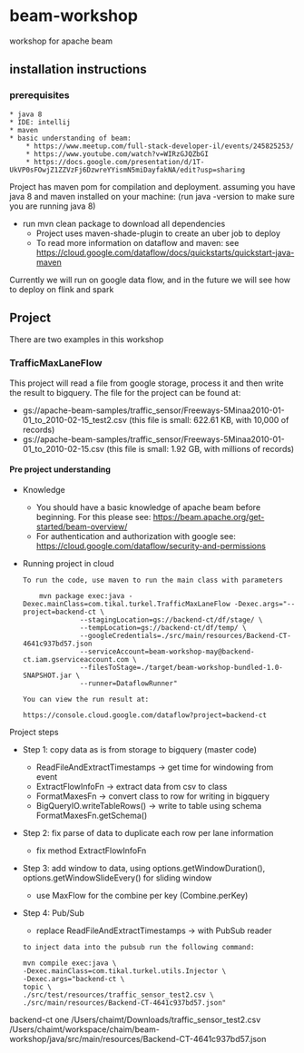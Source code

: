 # beam-workshop
workshop for apache beam

## installation instructions

### prerequisites
    * java 8
    * IDE: intellij
    * maven
    * basic understanding of beam:
        * https://www.meetup.com/full-stack-developer-il/events/245825253/
        * https://www.youtube.com/watch?v=WIRzGJQZbGI
        * https://docs.google.com/presentation/d/1T-UkVP0sFOwjZ1ZZVzFj6DzwreYYismN5miDayfakNA/edit?usp=sharing

Project has maven pom for compilation and deployment.
assuming you have java 8 and maven installed on your machine:
(run java -version to make sure you are running java 8)

* run mvn clean package to download all dependencies
  * Project uses maven-shade-plugin to create an uber job to deploy
  * To read more information on dataflow and maven: see https://cloud.google.com/dataflow/docs/quickstarts/quickstart-java-maven
   
Currently we will run on google data flow, and in the future we will see how to deploy on flink and spark

## Project
There are two examples in this workshop

### TrafficMaxLaneFlow
This project will read a file from google storage, process it and then write the result to bigquery.
The file for the project can be found at:

* gs://apache-beam-samples/traffic_sensor/Freeways-5Minaa2010-01-01_to_2010-02-15_test2.csv
(this file is small: 622.61 KB, with 10,000 of records)
* gs://apache-beam-samples/traffic_sensor/Freeways-5Minaa2010-01-01_to_2010-02-15.csv
(this file is small: 1.92 GB, with millions of records)


#### Pre project understanding
* Knowledge
    * You should have a basic knowledge of apache beam before beginning. For this please see:
      https://beam.apache.org/get-started/beam-overview/
    * For authentication and authorization with google see:
      https://cloud.google.com/dataflow/security-and-permissions


* Running project in cloud
    ```
    To run the code, use maven to run the main class with parameters 
        
        mvn package exec:java -Dexec.mainClass=com.tikal.turkel.TrafficMaxLaneFlow -Dexec.args="--project=backend-ct \
                  --stagingLocation=gs://backend-ct/df/stage/ \
                  --tempLocation=gs://backend-ct/df/temp/ \
                  --googleCredentials=./src/main/resources/Backend-CT-4641c937bd57.json
                  --serviceAccount=beam-workshop-may@backend-ct.iam.gserviceaccount.com \
                  --filesToStage=./target/beam-workshop-bundled-1.0-SNAPSHOT.jar \
                  --runner=DataflowRunner"
    
    You can view the run result at:
              
    https://console.cloud.google.com/dataflow?project=backend-ct
    ```

Project steps
* Step 1: copy data as is from storage to bigquery (master code)
    * ReadFileAndExtractTimestamps -> get time for windowing from event
    * ExtractFlowInfoFn -> extract data from csv to class
    * FormatMaxesFn -> convert class to row for writing in bigquery
    * BigQueryIO.writeTableRows() -> write to table using schema FormatMaxesFn.getSchema()

* Step 2: fix parse of data to duplicate each row per lane information    
   * fix method ExtractFlowInfoFn

* Step 3: add window to data, using options.getWindowDuration(), options.getWindowSlideEvery() for sliding window
   * use MaxFlow for the combine per key (Combine.perKey)
    
* Step 4: Pub/Sub
    * replace ReadFileAndExtractTimestamps -> with PubSub reader
    
    ```
    to inject data into the pubsub run the following command:
    
    mvn compile exec:java \
    -Dexec.mainClass=com.tikal.turkel.utils.Injector \
    -Dexec.args="backend-ct \
    topic \
    ./src/test/resources/traffic_sensor_test2.csv \
    ./src/main/resources/Backend-CT-4641c937bd57.json"
    ```

backend-ct one /Users/chaimt/Downloads/traffic_sensor_test2.csv /Users/chaimt/workspace/chaim/beam-workshop/java/src/main/resources/Backend-CT-4641c937bd57.json


   

          
